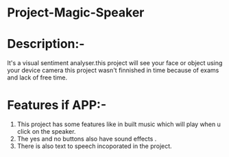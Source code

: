 # Project-Magic-Speaker

# Description:- 
It's a visual  sentiment analyser.this project will see your face or object using your device camera this project wasn't finnished in time because of exams and lack of free time.

# Features if APP:-

1. This project has some features like in built music which will play when u click on the speaker. 
2. The yes and no buttons also have sound effects . 
3. There is also text to speech incoporated in the project.
